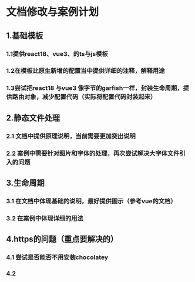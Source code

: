 # 文档修改与案例计划

## 1.基础模板

### 1.1提供react18、vue3、的ts与js模板

### 1.2在模板比原生新增的配置当中提供详细的注释，解释用途

### 1.3尝试把react18 与vue3 像字节的garfish一样，封装生命周期，提供路由对象，减少配置代码（实际将配置代码封装起来）

## 2.静态文件处理

### 2.1 文档中提供原理说明，当前需要更加突出说明

### 2.2 案例中需要针对图片和字体的处理，再次尝试解决大字体文件引入的问题

## 3.生命周期

### 3.1 在文档中体现基础的说明，最好提供图示（参考vue的文档）

### 3.2 在案例中体现详细的用法

## 4.https的问题（重点要解决的）

### 4.1 尝试是否能否不用安装chocolatey

### 4.2 
